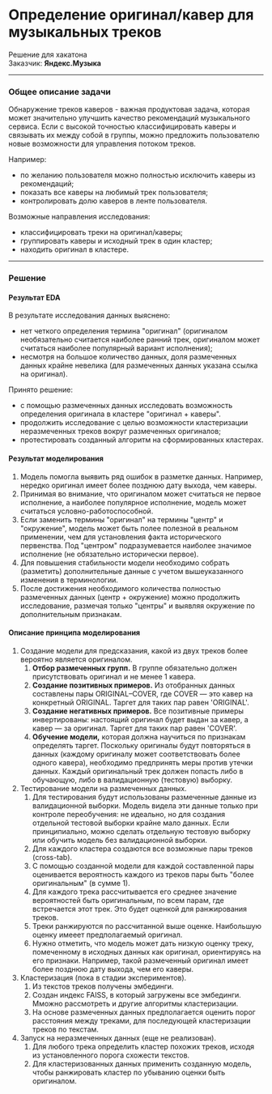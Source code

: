 # Определение оригинал/кавер для музыкальных треков
Решение для хакатона  
Заказчик: **Яндекс.Музыка**

---

### Общее описание задачи

Обнаружение треков каверов - важная продуктовая задача, которая может значительно улучшить качество рекомендаций музыкального сервиса. Если с высокой точностью классифицировать каверы и связывать их между собой в группы, можно предложить пользователю новые возможности для управления потоком треков.  

Например:
- по желанию пользователя можно полностью исключить каверы из рекомендаций;
- показать все каверы на любимый трек пользователя;
- контролировать долю каверов в ленте пользователя.

Возможные направления исследования:
- классифицировать треки на оригинал/каверы;
- группировать каверы и исходный трек в один кластер;
- находить оригинал в кластере.

---

### Решение

#### Результат EDA

В результате исследования данных выяснено:
- нет четкого определения термина "оригинал" (оригиналом необязательно считается наиболее ранний трек, оригиналом может считаться наиболее популярный вариант исполнения);
- несмотря на большое количество данных, доля размеченных данных крайне невелика (для размеченных данных указана ссылка на оригинал).

Принято решение:
- с помощью размеченных данных исследовать возможность определения оригинала в кластере "оригинал + каверы".
- продолжить исследование с целью возможности кластеризации неразмеченных треков вокруг размеченных оригиналов;
- протестировать созданный алгоритм на сформированных кластерах.


#### Результат моделирования

1. Модель помогла выявить ряд ошибок в разметке данных. Например, нередко оригинал имеет более позднюю дату выхода, чем каверы.
2. Принимая во внимание, что оригиналом может считаться не первое исполнение, а наиболее популярное исполнение, модель может считаться условно-работоспособной.
3. Если заменить термины "оригинал" на термины "центр" и "окружение", модель может быть полее полезной в реальном применении, чем для установления факта исторического первенства. Под "центром" подразумевается наиболее значимое исполнение (не обязательно исторически первое).
4. Для повышения стабильности модели необходимо собрать (разметить) дополнительные данные с учетом вышеуказанного изменения в терминологии.
5. После достижения необходимого количества полностью размеченных данных (центр + окружение) можно продолжить исследование, размечая только "центры" и выявляя окружение по дополнительным признакам.

#### Описание принципа моделирования

1. Создание модели для предсказания, какой из двух треков более вероятно является оригиналом.
    1. **Отбор размеченных групп.** В группе обязательно должен присутствовать оригинал и не менее 1 кавера.
    2. **Создание позитивных примеров.** Из отобранных данных составлены пары ORIGINAL–COVER, где COVER — это кавер на конкретный ORIGINAL. Таргет для таких пар равен 'ORIGINAL'.
    3. **Создание негативных примеров.** Все позитивные примеры инвертированы: настоящий оригинал будет выдан за кавер, а кавер — за оригинал. Таргет для таких пар равен 'COVER'.
    4. **Обучение модели,** которая должна научиться по признакам определять таргет. Поскольку оригиналы будут повторяться в данных (каждому оригиналу может соответствовать более одного кавера), необходимо предпринять меры против утечки данных. Каждый оригинальный трек должен попасть либо в обучающую, либо в валидационную (тестовую) выборку.
1. Тестирование модели на размеченных данных.
    1. Для тестирования будут использованы размеченные данные из валидационной выборки. Модель видела эти данные только при контроле переобучения: не идеально, но для создания отдельной тестовой выборки крайне мало данных. Если принципиально, можно сделать отдельную тестовую выборку или обучить модель без валидационной выборки.
    2. Для каждого кластера создаются все возможные пары треков (cross-tab).
    3. С помощью созданной модели для каждой составленной пары оценивается вероятность каждого из треков пары быть "более оригинальным" (в сумме 1).
    4. Для каждого трека рассчитывается его среднее значение вероятностей быть оригинальным, по всем парам, где встречается этот трек. Это будет оценкой для ранжирования треков.
    5. Треки ранжируются по рассчитанной выше оценке. Наибольшую оценку имееет предполагаемый оригинал.
    6. Нужно отметить, что модель может дать низкую оценку треку, помеченному в исходных данных как оригинал, ориентируясь на его признаки. Например, такой размеченный оригинал имеет более позднюю дату выхода, чем его каверы.
1. Кластеризация (пока в стадии экспериментов).
    1. Из текстов треков получены эмбединги.
    2. Создан индекс FAISS, в который загружены все эмбединги. Мможно рассмотреть и другие алгоритмы кластеризации.
    3. На основе размеченных данных предполагается оценить порог расстояния между треками, для последующей кластеризации треков по текстам.
1. Запуск на неразмеченных данных (еще не реализован).
    1. Для любого трека определить кластер похожих треков, исходя из установленного порога схожести текстов.
    1. Для кластеризованных данных применить созданную модель, чтобы ранжировать кластер по убыванию оценки быть оригиналом.
